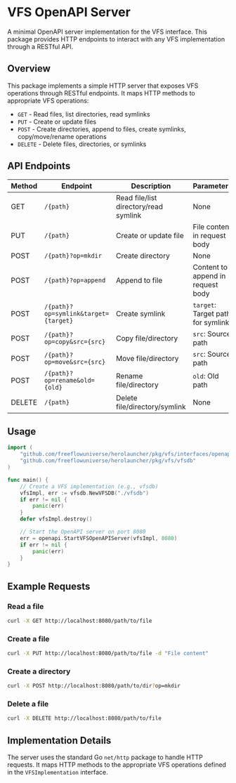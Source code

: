 # VFS OpenAPI Server

A minimal OpenAPI server implementation for the VFS interface. This package provides HTTP endpoints to interact with any VFS implementation through a RESTful API.

## Overview

This package implements a simple HTTP server that exposes VFS operations through RESTful endpoints. It maps HTTP methods to appropriate VFS operations:

- `GET` - Read files, list directories, read symlinks
- `PUT` - Create or update files
- `POST` - Create directories, append to files, create symlinks, copy/move/rename operations
- `DELETE` - Delete files, directories, or symlinks

## API Endpoints

| Method | Endpoint | Description | Parameters |
|--------|----------|-------------|------------|
| GET | `/{path}` | Read file/list directory/read symlink | None |
| PUT | `/{path}` | Create or update file | File content in request body |
| POST | `/{path}?op=mkdir` | Create directory | None |
| POST | `/{path}?op=append` | Append to file | Content to append in request body |
| POST | `/{path}?op=symlink&target={target}` | Create symlink | `target`: Target path for symlink |
| POST | `/{path}?op=copy&src={src}` | Copy file/directory | `src`: Source path |
| POST | `/{path}?op=move&src={src}` | Move file/directory | `src`: Source path |
| POST | `/{path}?op=rename&old={old}` | Rename file/directory | `old`: Old path |
| DELETE | `/{path}` | Delete file/directory/symlink | None |

## Usage

```go
import (
    "github.com/freeflowuniverse/herolauncher/pkg/vfs/interfaces/openapi"
    "github.com/freeflowuniverse/herolauncher/pkg/vfs/vfsdb"
)

func main() {
    // Create a VFS implementation (e.g., vfsdb)
    vfsImpl, err := vfsdb.NewVFSDB("./vfsdb")
    if err != nil {
        panic(err)
    }
    defer vfsImpl.destroy()

    // Start the OpenAPI server on port 8080
    err = openapi.StartVFSOpenAPIServer(vfsImpl, 8080)
    if err != nil {
        panic(err)
    }
}
```

## Example Requests

### Read a file

```bash
curl -X GET http://localhost:8080/path/to/file
```

### Create a file

```bash
curl -X PUT http://localhost:8080/path/to/file -d "File content"
```

### Create a directory

```bash
curl -X POST http://localhost:8080/path/to/dir?op=mkdir
```

### Delete a file

```bash
curl -X DELETE http://localhost:8080/path/to/file
```

## Implementation Details

The server uses the standard Go `net/http` package to handle HTTP requests. It maps HTTP methods to the appropriate VFS operations defined in the `VFSImplementation` interface.
